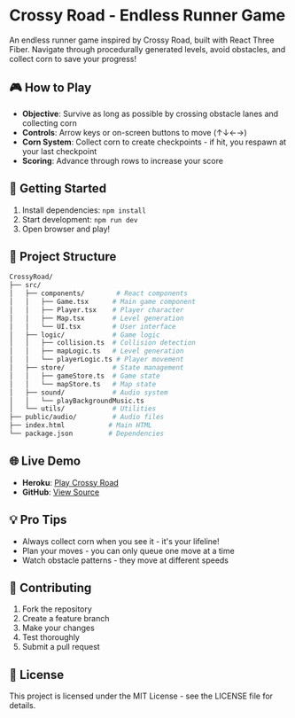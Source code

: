 # Crossy Road - Endless Runner Game

An endless runner game inspired by Crossy Road, built with React Three Fiber. Navigate through procedurally generated levels, avoid obstacles, and collect corn to save your progress!

## 🎮 How to Play

- **Objective**: Survive as long as possible by crossing obstacle lanes and collecting corn
- **Controls**: Arrow keys or on-screen buttons to move (↑↓←→)
- **Corn System**: Collect corn to create checkpoints - if hit, you respawn at your last checkpoint
- **Scoring**: Advance through rows to increase your score

## 🚀 Getting Started

1. Install dependencies: `npm install`
2. Start development: `npm run dev`
3. Open browser and play!

## 📁 Project Structure

```bash
CrossyRoad/
├── src/
│   ├── components/        # React components
│   │   ├── Game.tsx      # Main game component
│   │   ├── Player.tsx    # Player character
│   │   ├── Map.tsx       # Level generation
│   │   └── UI.tsx        # User interface
│   ├── logic/            # Game logic
│   │   ├── collision.ts  # Collision detection
│   │   ├── mapLogic.ts   # Level generation
│   │   └── playerLogic.ts # Player movement
│   ├── store/            # State management
│   │   ├── gameStore.ts  # Game state
│   │   └── mapStore.ts   # Map state
│   ├── sound/            # Audio system
│   │   └── playBackgroundMusic.ts
│   └── utils/            # Utilities
├── public/audio/         # Audio files
├── index.html           # Main HTML
└── package.json         # Dependencies
```

## 🌐 Live Demo

- **Heroku**: [Play Crossy Road](https://crossy-road-adeb791dac1a.herokuapp.com/)
- **GitHub**: [View Source](https://github.com/davidnekovarcz/three-js-crossy-road)

## 💡 Pro Tips

- Always collect corn when you see it - it's your lifeline!
- Plan your moves - you can only queue one move at a time
- Watch obstacle patterns - they move at different speeds

## 🤝 Contributing
1. Fork the repository
2. Create a feature branch
3. Make your changes
4. Test thoroughly
5. Submit a pull request

## 📄 License
This project is licensed under the MIT License - see the LICENSE file for details.
